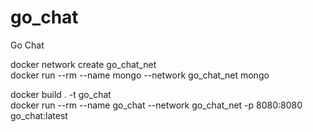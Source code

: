 # go_chat
Go Chat

docker network create go_chat_net  
docker run --rm --name mongo --network go_chat_net mongo

docker build . -t go_chat  
docker run --rm --name go_chat --network go_chat_net -p 8080:8080 go_chat:latest 

